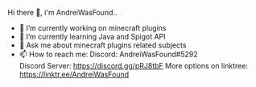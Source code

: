 Hi there 👋, i'm AndreiWasFound..

- 🔭 I’m currently working on minecraft plugins
- 🌱 I’m currently learning Java and Spigot API
- 💬 Ask me about minecraft plugins related subjects 
- 📫 How to reach me: 
    Discord: AndreiWasFound#5292        
    Discord Server: https://discord.gg/pRJ8tbF 
    More options on linktree: https://linktr.ee/AndreiWasFound
